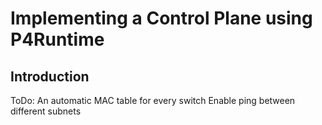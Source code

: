 # Implementing a Control Plane using P4Runtime

## Introduction

ToDo: An automatic MAC table for every switch
Enable ping between different subnets
